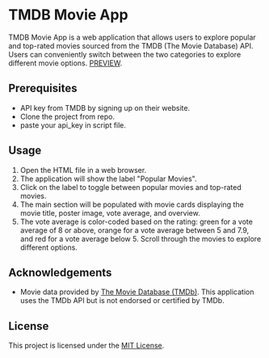 # TMDB Movie App

TMDB Movie App is a web application that allows users to explore popular and top-rated movies sourced from the TMDB (The Movie Database) API. Users can conveniently switch between the two categories to explore different movie options. [PREVIEW](https://tmdbmovies1.netlify.app/).


## Prerequisites

- API key from TMDB by signing up on their website.
- Clone the project from repo.
- paste your api_key in script file.


## Usage

1. Open the HTML file in a web browser.
2. The application will show the label "Popular Movies".
3. Click on the label to toggle between popular movies and top-rated movies.
4. The main section will be populated with movie cards displaying the movie title, poster image, vote average, and overview.
5. The vote average is color-coded based on the rating: green for a vote average of 8 or above, orange for a vote average between 5 and 7.9, and red for a vote average below 5. Scroll through the movies to explore different options.


## Acknowledgements

- Movie data provided by [The Movie Database (TMDb)](https://www.themoviedb.org/). This application uses the TMDb API but is not endorsed or certified by TMDb.


## License

This project is licensed under the [MIT License](LICENSE).
